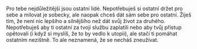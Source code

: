 <!-- jmena postav -->

<!-- uvod -->

Pro tebe nejdůležitější jsou ostatní lidé. Nepotřebuješ si ostatní držet pro sebe a milovat je sobecky, ale naopak chceš dát sám sebe pro ostatní. Žiješ tím, že není nic lepšího a silnějšího než dát svůj život za druhého. Nepotřebuješ aby ti ostatní za tvoji službu zaplatili nebo aby tvůj přístup opětovali (i když si myslíš, že to by vedlo k utopii), ale stačí ti pomáhat ostatním nezištně. To ale neznamená, že se necháš zneužívat.
